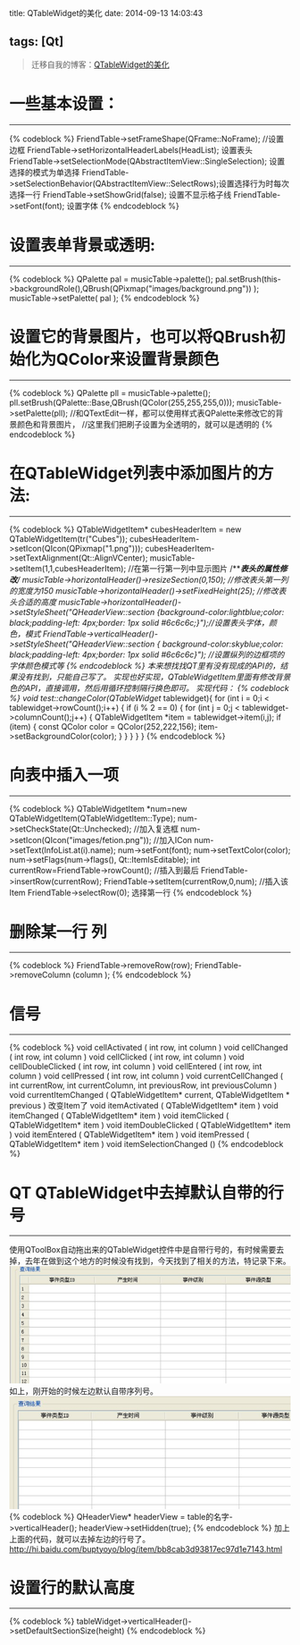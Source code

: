 title: QTableWidget的美化
date: 2014-09-13 14:03:43

tags: [Qt]
---

> 迁移自我的博客：[QTableWidget的美化](http://blog.csdn.net/sulxxy/article/details/39250299)

# 一些基本设置：
---
{% codeblock %}
    FriendTable->setFrameShape(QFrame::NoFrame);  //设置边框
    FriendTable->setHorizontalHeaderLabels(HeadList);  设置表头
    FriendTable->setSelectionMode(QAbstractItemView::SingleSelection);   设置选择的模式为单选择
    FriendTable->setSelectionBehavior(QAbstractItemView::SelectRows);设置选择行为时每次选择一行
    FriendTable->setShowGrid(false);   设置不显示格子线
    FriendTable->setFont(font);   设置字体
{% endcodeblock %}
<!-- more -->

# 设置表单背景或透明:
---
{% codeblock %}
    QPalette pal = musicTable->palette();
    pal.setBrush(this->backgroundRole(),QBrush(QPixmap("images/background.png")) );
    musicTable->setPalette( pal );
{% endcodeblock %}

# 设置它的背景图片，也可以将QBrush初始化为QColor来设置背景颜色
---
{% codeblock %}
    QPalette pll = musicTable->palette();
    pll.setBrush(QPalette::Base,QBrush(QColor(255,255,255,0)));
    musicTable->setPalette(pll);  //和QTextEdit一样，都可以使用样式表QPalette来修改它的背景颜色和背景图片，
									//这里我们把刷子设置为全透明的，就可以是透明的
{% endcodeblock %}

# 在QTableWidget列表中添加图片的方法:
---
{% codeblock %}
    QTableWidgetItem* cubesHeaderItem = new QTableWidgetItem(tr("Cubes"));
    cubesHeaderItem->setIcon(QIcon(QPixmap("1.png")));
    cubesHeaderItem->setTextAlignment(Qt::AlignVCenter);
     musicTable->setItem(1,1,cubesHeaderItem);   //在第一行第一列中显示图片
    /*******************表头的属性修改****************/
    musicTable->horizontalHeader()->resizeSection(0,150);  //修改表头第一列的宽度为150
    musicTable->horizontalHeader()->setFixedHeight(25);  //修改表头合适的高度
    musicTable->horizontalHeader()->setStyleSheet("QHeaderView::section {background-color:lightblue;color: black;padding-left: 4px;border: 1px solid #6c6c6c;}");//设置表头字体，颜色，模式
    FriendTable->verticalHeader()->setStyleSheet("QHeaderView::section {  background-color:skyblue;color: black;padding-left: 4px;border: 1px solid #6c6c6c}");   //设置纵列的边框项的字体颜色模式等
{% endcodeblock %}
本来想找找QT里有没有现成的API的，结果没有找到，只能自己写了。
实现也好实现，QTableWidgetItem里面有修改背景色的API，直接调用，然后用循环控制隔行换色即可。
实现代码：
{% codeblock %}
void test::changeColor(QTableWidget* tablewidget){
	for (int i = 0;i < tablewidget->rowCount();i++)
	{
  		if (i % 2 == 0)
  		{
			for (int j = 0;j < tablewidget->columnCount();j++)
   			{
 				QTableWidgetItem *item = tablewidget->item(i,j);
 				if (item)
				{
 					const QColor color = QColor(252,222,156);
  					item->setBackgroundColor(color);
 				}
   			}
 		}
	}
}
{% endcodeblock %}

# 向表中插入一项
---
{% codeblock %}
	QTableWidgetItem *num=new QTableWidgetItem(QTableWidgetItem::Type);
   	num->setCheckState(Qt::Unchecked);   //加入复选框
    	num->setIcon(QIcon("images/fetion.png"));  //加入ICon
    	num->setText(InfoList.at(i).name);
    	num->setFont(font);
    	num->setTextColor(color);
    	num->setFlags(num->flags(), Qt::ItemIsEditable);
    	int currentRow=FriendTable->rowCount();  //插入到最后
    	FriendTable->insertRow(currentRow);
    	FriendTable->setItem(currentRow,0,num);  //插入该Item
    	FriendTable->selectRow(0);   选择第一行
{% endcodeblock %}

# 删除某一行 列
---
{% codeblock %}
	FriendTable->removeRow(row);
	FriendTable->removeColumn (column );
{% endcodeblock %}

# 信号
---
{% codeblock %}
	void cellActivated ( int row, int column )
	void cellChanged ( int row, int column )
	void cellClicked ( int row, int column )
	void cellDoubleClicked ( int row, int column )
	void cellEntered ( int row, int column )
	void cellPressed ( int row, int column )
	void currentCellChanged ( int currentRow, int currentColumn, int previousRow, int previousColumn )
	void currentItemChanged ( QTableWidgetItem* current, QTableWidgetItem * previous )  改变Item了
	void itemActivated ( QTableWidgetItem* item )
	void itemChanged ( QTableWidgetItem* item )
	void itemClicked ( QTableWidgetItem* item )
	void itemDoubleClicked ( QTableWidgetItem* item )
	void itemEntered ( QTableWidgetItem* item )
	void itemPressed ( QTableWidgetItem* item )
	void itemSelectionChanged ()
{% endcodeblock %}

# QT QTableWidget中去掉默认自带的行号 
---
使用QToolBox自动拖出来的QTableWidget控件中是自带行号的，有时候需要去掉，去年在做到这个地方的时候没有找到，今天找到了相关的方法，特记录下来。
![QtTable1](/img/QtTable1.jpg)
如上，刚开始的时候左边默认自带序列号。
![QtTable2](/img/QtTable2.jpg)
{% codeblock %}
    QHeaderView* headerView = table的名字->verticalHeader();
    headerView->setHidden(true);
{% endcodeblock %}
加上上面的代码，就可以去掉左边的行号了。
http://hi.baidu.com/buptyoyo/blog/item/bb8cab3d93817ec97d1e7143.html

# 设置行的默认高度
---
{% codeblock %}
	tableWidget->verticalHeader()->setDefaultSectionSize(height)
{% endcodeblock %}
